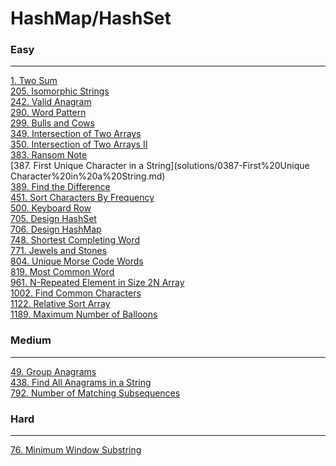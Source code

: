 # HashMap/HashSet

### Easy
---
[1. Two Sum](solutions/0001-Two%20Sum.md)</br>
[205. Isomorphic Strings](solutions/0205-Isomorphic%20Strings.md)</br>
[242. Valid Anagram](solutions/0242-Valid%20Anagram.md)</br>
[290. Word Pattern](solutions/0290-Word%20Pattern.md)</br>
[299. Bulls and Cows](solutions/0299-Bulls%20and%20Cows.md)</br>
[349. Intersection of Two Arrays](solutions/0349-Intersection%20of%20Two%20Arrays.md)</br>
[350. Intersection of Two Arrays II](solutions/0350-Intersection%20of%20Two%20Arrays%20II.md)</br>
[383. Ransom Note](solutions/0383-Ransom%20Note.md)</br>
[387. First Unique Character in a String](solutions/0387-First%20Unique Character%20in%20a%20String.md)</br>
[389. Find the Difference](solutions/0389-Find%20the%20Difference.md)</br>
[451. Sort Characters By Frequency](solutions/0451-Sort%20Characters%20By%20Frequency.md)</br>
[500. Keyboard Row](solutions/0500-Keyboard%20Row.md)</br>
[705. Design HashSet](solutions/0705-Design%20HashSet.md)</br>
[706. Design HashMap](solutions/0706-Design%20HashMap.md)</br>
[748. Shortest Completing Word](solutions/0748-Shortest%20Completing%20Word.md)</br>
[771. Jewels and Stones](solutions/0771-Jewels%20and%20Stones.md)</br>
[804. Unique Morse Code Words](solutions/0804-Unique%20Morse%20Code%20Words.md)</br>
[819. Most Common Word](solutions/0819-Most%20Common%20Word.md)</br>
[961. N-Repeated Element in Size 2N Array](solutions/0961-N-Repeated%20Element%20in%20Size%202N%20Array.md)</br>
[1002. Find Common Characters](solutions/1002-Find%20Common%20Characters.md)</br>
[1122. Relative Sort Array](solutions/1122-Relative%20Sort%20Array.md)</br>
[1189. Maximum Number of Balloons](solutions/1189-Maximum%20Number%20of%20Balloons.md)</br>

### Medium
---
[49. Group Anagrams](solutions/0049-Group%20Anagrams.md)</br>
[438. Find All Anagrams in a String](solutions/0438-Find%20All%20Anagrams%20in%20a%20String.md)</br>
[792. Number of Matching Subsequences](solutions/0792-Number%20of%20Matching%20Subsequences.md)</br>

### Hard
---
[76. Minimum Window Substring](solutions/0076-Minimum%20Window%20Substring.md)</br>